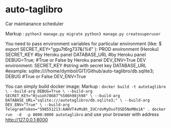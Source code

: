 # auto-taglibro
Car maintanance scheduler

Markup : ```
    python3 manage.py migrate
    python3 manage.py createsuperuser
        ```

You need to pass environment variables for particular environment (like: $ export SECRET_KEY="ggu7t6rg737&*(%6*" ):
    PROD environment (Heroku)
        SECRET_KEY      #by Heroku panel
        DATABASE_URL    #by Heroku panel
        DEBUG=True;     #True or False by Heroku panel
        DEV_ENV=True
    DEV environment:
        SECRET_KEY      #string with secret key
        DATABASE_URL    #example: sqlite:////home/dymbol/GIT/Github/auto-taglibro/db.sqlite3;
        DEBUG           #True or False
        DEV_ENV=True

You can simply build docker image:
Markup : ```
docker build -t autotaglibro  \
    --build-arg DEBUG=True \
    --build-arg SECRET_KEY="Hjuioh78687^%586h98jh98" \
    --build-arg DATABASE_URL="sqlite:///autotaglibro/db.sqlite3;" \
    --build-arg DEV_ENV="True" \
    --build-arg TelegramToken="598551213:AAHVT4vMsBt_IUCrdvMyDsoTOSD5NoM0o1A" .
docker run  -d  -p 8000:8000 autotaglibro
         ```
and use your browser with address http://127.0.0.1:8000
